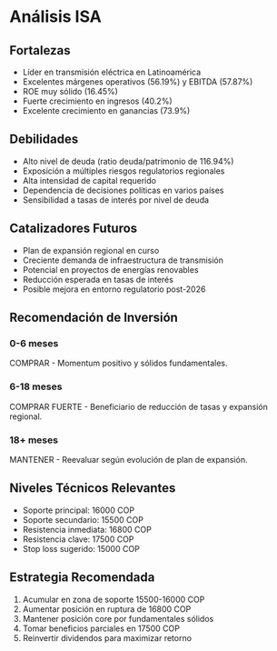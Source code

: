 # Análisis ISA

## Fortalezas

- Líder en transmisión eléctrica en Latinoamérica
- Excelentes márgenes operativos (56.19%) y EBITDA (57.87%)
- ROE muy sólido (16.45%)
- Fuerte crecimiento en ingresos (40.2%)
- Excelente crecimiento en ganancias (73.9%)

## Debilidades

- Alto nivel de deuda (ratio deuda/patrimonio de 116.94%)
- Exposición a múltiples riesgos regulatorios regionales
- Alta intensidad de capital requerido
- Dependencia de decisiones políticas en varios países
- Sensibilidad a tasas de interés por nivel de deuda

## Catalizadores Futuros

- Plan de expansión regional en curso
- Creciente demanda de infraestructura de transmisión
- Potencial en proyectos de energías renovables
- Reducción esperada en tasas de interés
- Posible mejora en entorno regulatorio post-2026

## Recomendación de Inversión

### 0-6 meses

COMPRAR - Momentum positivo y sólidos fundamentales.

### 6-18 meses

COMPRAR FUERTE - Beneficiario de reducción de tasas y expansión regional.

### 18+ meses

MANTENER - Reevaluar según evolución de plan de expansión.

## Niveles Técnicos Relevantes

- Soporte principal: 16000 COP
- Soporte secundario: 15500 COP
- Resistencia inmediata: 16800 COP
- Resistencia clave: 17500 COP
- Stop loss sugerido: 15000 COP

## Estrategia Recomendada

1. Acumular en zona de soporte 15500-16000 COP
2. Aumentar posición en ruptura de 16800 COP
3. Mantener posición core por fundamentales sólidos
4. Tomar beneficios parciales en 17500 COP
5. Reinvertir dividendos para maximizar retorno
